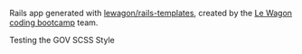Rails app generated with [lewagon/rails-templates](https://github.com/lewagon/rails-templates), created by the [Le Wagon coding bootcamp](https://www.lewagon.com) team.

Testing the GOV SCSS Style
